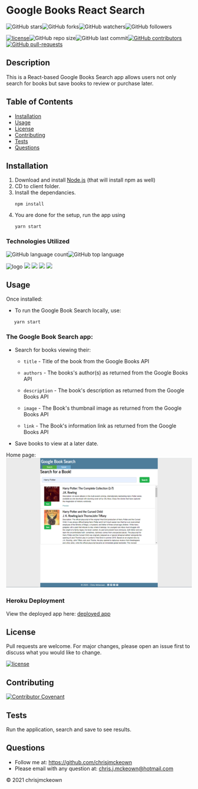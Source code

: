 # Google Books React Search

![GitHub stars](https://img.shields.io/github/stars/chrisjmckeown/Google_Books_React_Search?style=social)![GitHub forks](https://img.shields.io/github/forks/chrisjmckeown/Google_Books_React_Search?style=social)![GitHub watchers](https://img.shields.io/github/watchers/chrisjmckeown/Google_Books_React_Search?style=social)![GitHub followers](https://img.shields.io/github/followers/chrisjmckeown?style=social)

[![license](https://img.shields.io/github/license/chrisjmckeown/Google_Books_React_Search?style=flat-square)](https://github.com/chrisjmckeown/Google_Books_React_Search/blob/master/LICENSE)![GitHub repo size](https://img.shields.io/github/repo-size/chrisjmckeown/Google_Books_React_Search?style=flat-square)![GitHub last commit](https://img.shields.io/github/last-commit/chrisjmckeown/Google_Books_React_Search?style=flat-square)[![GitHub contributors](https://img.shields.io/github/contributors/chrisjmckeown/Google_Books_React_Search?style=flat-square)](https://GitHub.com/chrisjmckeown/Google_Books_React_Search/graphs/contributors/)[![GitHub pull-requests](https://img.shields.io/github/issues-pr/chrisjmckeown/Google_Books_React_Search?style=flat-square)](https://GitHub.com/chrisjmckeown/Google_Books_React_Search/pull/)

## Description

This is a React-based Google Books Search app allows users not only search for books but save books to review or purchase later.

## Table of Contents

- [Installation](#Installation)
- [Usage](#Usage)
- [License](#License)
- [Contributing](#Contributing)
- [Tests](#Tests)
- [Questions](#Questions)

## Installation

1. Download and install [Node.js](http://nodejs.org/) (that will install npm as well)
2. CD to client folder.
3. Install the dependancies.<br />
   ```
   npm install
   ```
4. You are done for the setup, run the app using
   ```
   yarn start
   ```

### Technologies Utilized

![GitHub language count](https://img.shields.io/github/languages/count/chrisjmckeown/Google_Books_React_Search?style=flat-square)![GitHub top language](https://img.shields.io/github/languages/top/chrisjmckeown/Google_Books_React_Search?style=flat-square)

<img src="https://3ulsmb4eg8vz37c0vz2si64j-wpengine.netdna-ssl.com/wp-content/uploads/2019/05/react-native-UX-design.gif" alt="logo" width="10%" />
<img src="https://img.shields.io/badge/html5%20-%23E34F26.svg?&style=for-the-badge&logo=html5&logoColor=white"/> <img src="https://img.shields.io/badge/css3%20-%231572B6.svg?&style=for-the-badge&logo=css3&logoColor=white"/> <img src="https://img.shields.io/badge/node.js%20-%2343853D.svg?&style=for-the-badge&logo=node.js&logoColor=white"/> <img src="https://img.shields.io/badge/javascript%20-%23323330.svg?&style=for-the-badge&logo=javascript&logoColor=%23F7DF1E"/>

## Usage

Once installed:

- To run the Google Book Search locally, use:

```
   yarn start
```

<h3>The Google Book Search app:</h3>

* Search for books viewing their:

    - `title` - Title of the book from the Google Books API

    - `authors` - The books's author(s) as returned from the Google Books API

    - `description` - The book's description as returned from the Google Books API

    - `image` - The Book's thumbnail image as returned from the Google Books API

    - `link` - The Book's information link as returned from the Google Books API

* Save books to view at a later date.

Home page:
<img src="./client/public/home.png" alt="Home page">

### Heroku Deployment

View the deployed app here: [deployed app](https://fast-escarpment-47591.herokuapp.com/)

## License

Pull requests are welcome. For major changes, please open an issue first to discuss what you would like to change.

[![license](https://img.shields.io/github/license/chrisjmckeown/Google_Books_React_Search.svg?style=flat-square)](https://github.com/chrisjmckeown/Google_Books_React_Search/blob/master/LICENSE)

## Contributing

[![Contributor Covenant](https://img.shields.io/badge/Contributor%20Covenant-v2.0%20adopted-ff69b4.svg)](code_of_conduct.md)

## Tests

Run the application, search and save to see results.

## Questions

- Follow me at: <a href="https://github.com/chrisjmckeown" target="_blank">https://github.com/chrisjmckeown</a>
- Please email with any question at: chris.j.mckeown@hotmail.com

© 2021 chrisjmckeown
